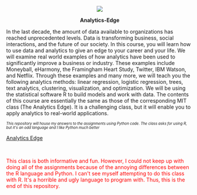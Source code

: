 <p align="center">
  <img src="http://insight.venturebeat.com/sites/default/files/marketing-analytics.png"/>
</p>

<p align="center">
<b> Analytics-Edge </b><br>
</p>

In the last decade, the amount of data available to organizations has reached unprecedented levels. Data is transforming business, social interactions, and the future of our society. In this course, you will learn how to use data and analytics to give an edge to your career and your life. We will examine real world examples of how analytics have been used to significantly improve a business or industry. These examples include Moneyball, eHarmony, the Framingham Heart Study, Twitter, IBM Watson, and Netflix. Through these examples and many more, we will teach you the following analytics methods: linear regression, logistic regression, trees, text analytics, clustering, visualization, and optimization. We will be using the statistical software R to build models and work with data. The contents of this course are essentially the same as those of the corresponding MIT class (The Analytics Edge). It is a challenging class, but it will enable you to apply analytics to real-world applications. 

<i style="font-size: 70%"> This repository will house my answers to the assignments using Python code.
The class asks for using R, but it's an odd language and I like Python much better</i>

<a href="https://www.youtube.com/watch?v=1BMSOBCe07k"> Analytics Edge </a>


<br><p style="color: red">This class is both informative and fun. However, I could not keep up with doing all of the assignments because of the annoying differences between the R language and Python. I can't see myself attempting to do this class with R. It's a horrible and ugly language to program with. Thus, this is the end of this repository.</p>
